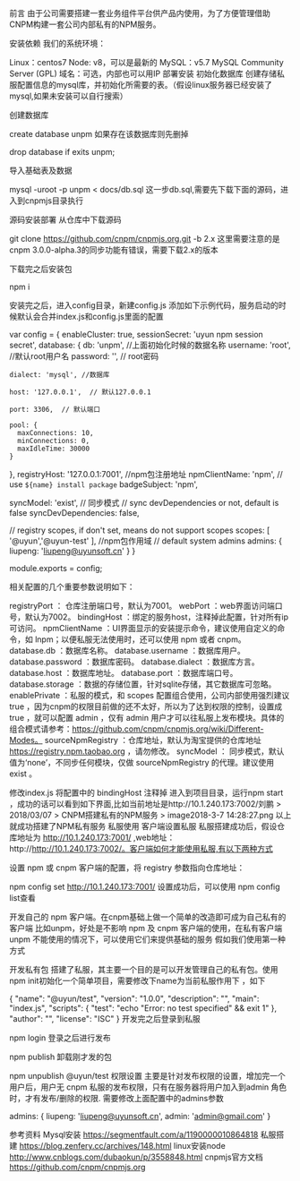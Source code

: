 前言
 由于公司需要搭建一套业务组件平台供产品内使用，为了方便管理借助CNPM构建一套公司内部私有的NPM服务。

安装依赖
 我们的系统环境：

Linux：centos7
Node: v8，可以是最新的
MySQL：v5.7 MySQL Community Server (GPL)
域名：可选，内部也可以用IP
 部署安装
 初始化数据库
创建存储私服配置信息的mysql库，并初始化所需要的表。（假设linux服务器已经安装了mysql,如果未安装可以自行搜索）

创建数据库 

create database unpm
   如果存在该数据库则先删掉 

drop database if exits unpm;


导入基础表及数据 

mysql -uroot -p unpm < docs/db.sql
这一步db.sql,需要先下载下面的源码，进入到cnpmjs目录执行

源码安装部署
从仓库中下载源码

git clone https://github.com/cnpm/cnpmjs.org.git -b 2.x
这里需要注意的是cnpm 3.0.0-alpha.3的同步功能有错误，需要下载2.x的版本

下载完之后安装包 

npm i


安装完之后，进入config目录，新建config.js 添加如下示例代码，服务启动的时候默认会合并index.js和config.js里面的配置

var config = {
  enableCluster: true,
  sessionSecret: 'uyun npm session secret',
  database: {
    db: 'unpm', //上面初始化时候的数据名称
    username: 'root', //默认root用户名
    password: '',     // root密码

    dialect: 'mysql', //数据库

    host: '127.0.0.1',  // 默认127.0.0.1

    port: 3306,  // 默认端口

    pool: {
      maxConnections: 10,
      minConnections: 0,
      maxIdleTime: 30000
    }
  },
  registryHost: '127.0.0.1:7001', //npm包注册地址
  npmClientName: 'npm', // use `${name} install package`
  badgeSubject: 'npm',

  syncModel: 'exist', // 同步模式
  // sync devDependencies or not, default is false
  syncDevDependencies: false,

  // registry scopes, if don't set, means do not support scopes
  scopes: [ '@uyun','@uyun-test' ], //npm包作用域
  // default system admins
  admins: {
    liupeng: 'liupeng@uyunsoft.cn'
  }
}

module.exports = config;


相关配置的几个重要参数说明如下：

registryPort ： 仓库注册端口号，默认为7001。
webPort ：web界面访问端口号，默认为7002。
bindingHost ：绑定的服务host，注释掉此配置，针对所有ip可访问。
npmClientName ：UI界面显示的安装提示命令，建议使用自定义的命令，如 lnpm；以便私服无法使用时，还可以使用 npm 或者 cnpm。
database.db ：数据库名称。
database.username ：数据库用户。
database.password ：数据库密码。
database.dialect ：数据库方言。
database.host ：数据库地址。
database.port ：数据库端口号。
database.storage ：数据的存储位置，针对sqlite存储，其它数据库可忽略。
enablePrivate ：私服的模式，和 scopes 配置组合使用，公司内部使用强烈建议 true ，因为cnpm的权限目前做的还不太好，所以为了达到权限的控制，设置成 true ，就可以配置 admin ，仅有 admin 用户才可以往私服上发布模块。具体的组合模式请参考：https://github.com/cnpm/cnpmjs.org/wiki/Different-Modes。
sourceNpmRegistry ：仓库地址，默认为淘宝提供的仓库地址 https://registry.npm.taobao.org ，请勿修改。
syncModel ： 同步模式，默认值为‘none’，不同步任何模块，仅做 sourceNpmRegistry 的代理。建议使用 exist 。






修改index.js 将配置中的 bindingHost 注释掉
进入到项目目录，运行npm start ，成功的话可以看到如下界面,比如当前地址是http://10.1.240.173:7002/刘鹏 > 2018/03/07 > CNPM搭建私有的NPM服务 > image2018-3-7 14:28:27.png
以上就成功搭建了NPM私有服务
私服使用
客户端设置私服
私服搭建成功后，假设仓库地址为 http://10.1.240.173:7001/ ,web地址：http://http://10.1.240.173:7002/。客户端如何才能使用私服,有以下两种方式

 设置 npm 或 cnpm 客户端的配置，将 registry 参数指向仓库地址：

npm config set http://10.1.240.173:7001/
设置成功后，可以使用 npm config list查看

开发自己的 npm 客户端。在cnpm基础上做一个简单的改造即可成为自己私有的客户端 比如unpm，好处是不影响 npm 及 cnpm 客户端的使用，在私有客户端 unpm 不能使用的情况下，可以使用它们来提供基础的服务
假如我们使用第一种方式

开发私有包
搭建了私服，其主要一个目的是可以开发管理自己的私有包。使用npm init初始化一个简单项目，需要修改下name为当前私服作用下 ，如下

{
  "name": "@uyun/test",
  "version": "1.0.0",
  "description": "",
  "main": "index.js",
  "scripts": {
    "test": "echo \"Error: no test specified\" && exit 1"
  },
  "author": "",
  "license": "ISC"
}
开发完之后登录到私服 

npm login
登录之后进行发布

npm publish
卸载刚才发的包

npm unpublish @uyun/test
权限设置
主要是针对发布权限的设置，增加完一个用户后，用户无 cnpm 私服的发布权限，只有在服务器将用户加入到admin 角色时，才有发布/删除的权限. 需要修改上面配置中的admins参数 

 

admins: {
    liupeng: 'liupeng@uyunsoft.cn',
    admin: 'admin@gmail.com'
}


 

参考资料
Mysql安装  https://segmentfault.com/a/1190000010864818
私服搭建 https://blog.zenfery.cc/archives/148.html
linux安装node http://www.cnblogs.com/dubaokun/p/3558848.html
cnpmjs官方文档 https://github.com/cnpm/cnpmjs.org
